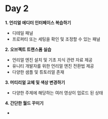 
# Day 2
**1. 언리얼 에디터 인터페이스 복습하기**    

- 디테일 패널
- 프로퍼티 또는 세팅을 확인 및 조정할 수 있는 패널

**2. 오브젝트 트랜스폼 실습**   

- 언리얼 엔진 설치 및 기초 지식 관련 자료 제공
- 유니티 개발자를 위한 언리얼 엔진 전환법 제공
- 다양한 샘플 및 튜토리얼 존재

**3. 머티리얼 교체 및 색상 변경하기**

- 다양한 주제에 해당하는 여러 영상이 업로드 된 상태

**4. 간단한 월드 꾸미기**

- 
